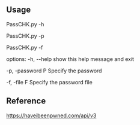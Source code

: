 ## Usage
PassCHK.py -h

PassCHK.py -p <Password>

PassCHK.py -f <PasswordList>

options:
  -h, --help         show this help message and exit
  
  -p, -password P  Specify the password
  
  -f, -file F      Specify the password file

  ## Reference
  https://haveibeenpwned.com/api/v3
